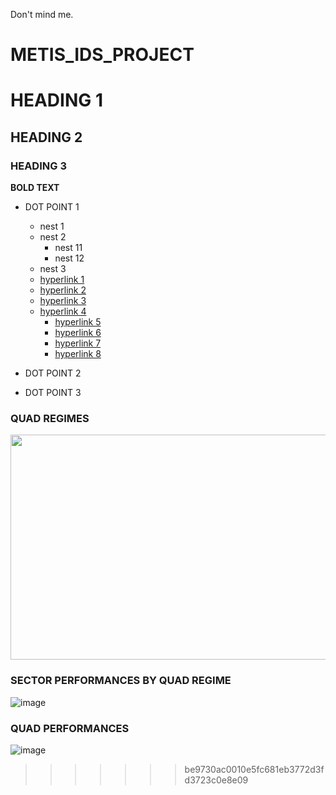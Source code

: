 Don't mind me.

# METIS_IDS_PROJECT

# HEADING 1

## HEADING 2

### HEADING 3

**BOLD TEXT**

* DOT POINT 1
  * nest 1
  * nest 2
    * nest 11
    * nest 12
  * nest 3
  * [hyperlink 1](https://www.prorealcode.com/prorealtime-indicators/jurik-volatility-bands/)
  * [hyperlink 2](https://www.prorealcode.com/prorealtime-indicators/exponential-volatility-bands/)
  * [hyperlink 3](https://www.tradingview.com/script/IhUChSph-Bridge-Bands-joecat808/)
  * [hyperlink 4](https://www.prorealcode.com/prorealtime-indicators/bridge-bands/)
    * [hyperlink 5](https://www.tradingview.com/scripts/hurst/)
    * [hyperlink 6](https://medium.com/geekculture/fractal-volatility-bands-new-trading-horizons-66ee445be198)
    * [hyperlink 7](https://pypi.org/project/alpha-vantage/)
    * [hyperlink 8](https://algotrading101.com/learn/alpha-vantage-guide/)
  
  
* DOT POINT 2
* DOT POINT 3


### QUAD REGIMES
<img src="https://user-images.githubusercontent.com/82639124/115703260-40659180-a3ad-11eb-8778-a4a45cae366e.png" height="360" width="540">

### SECTOR PERFORMANCES BY QUAD REGIME
![image](https://user-images.githubusercontent.com/82639124/115703422-760a7a80-a3ad-11eb-971c-20c653527f01.png)

### QUAD PERFORMANCES
![image](https://user-images.githubusercontent.com/82639124/115703605-a9e5a000-a3ad-11eb-8b5d-f07a0c993e5b.png)











>>>>>>> be9730ac0010e5fc681eb3772d3fd3723c0e8e09
